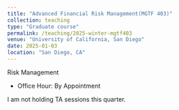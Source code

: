 ```yaml
---
title: "Advanced Financial Risk Management(MGTF 403)"
collection: teaching
type: "Graduate course"
permalink: /teaching/2025-winter-mgtf403
venue: "University of California, San Diego"
date: 2025-01-03
location: "San Diego, CA"
---
```


Risk Management

+ Office Hour: By Appointment


I am not holding TA sessions this quarter.